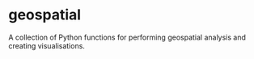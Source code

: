 # geospatial
A collection of Python functions for performing geospatial analysis and creating visualisations.
